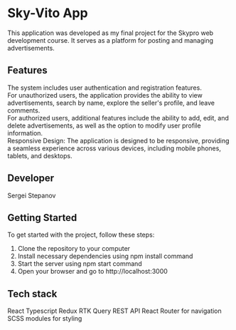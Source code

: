 # Sky-Vito App

This application was developed as my final project for the Skypro web development course. It serves as a platform for posting and managing advertisements.

## Features

The system includes user authentication and registration features.  
For unauthorized users, the application provides the ability to view advertisements, search by name, explore the seller's profile, and leave comments.  
For authorized users, additional features include the ability to add, edit, and delete advertisements, as well as the option to modify user profile information.  
Responsive Design: The application is designed to be responsive, providing a seamless experience across various devices, including mobile phones, tablets, and desktops.

## Developer

Sergei Stepanov

## Getting Started

To get started with the project, follow these steps:

1. Clone the repository to your computer
2. Install necessary dependencies using npm install command
3. Start the server using npm start command
4. Open your browser and go to http://localhost:3000

## Tech stack

React
Typescript
Redux
RTK Query
REST API
React Router for navigation
SCSS modules for styling
